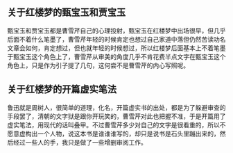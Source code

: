 ## 关于红楼梦的甄宝玉和贾宝玉
甄宝玉和贾宝玉都是曹雪芹自己的心理投射，甄宝玉在红楼梦中出场很早，但几乎后面不着什么笔墨了，曹雪芹年轻的时候肯定也想过自己家道中落但仍然苦读功名文章会如何，肯定想过，但也就年轻的时候想过，所以红楼梦后面基本上不着笔墨于甄宝玉这个角色上了，曹雪芹从审美的角度几乎不肯花费半点文字在甄宝玉这个角色上，只是作为引子提了几句，这何尝不是曹雪芹的内心写照呢。

## 关于红楼梦的开篇虚实笔法
鲁迅就是周树人，很简单的道理，化名，开篇虚实书的出处，都是为了躲避审查的手段罢了，清朝的文字狱是跟你开玩笑的，曹雪芹对此也把握不准，于是开篇用了虚实笔法，用现代的话叫叠甲。不过曹雪芹多少对自己的文字是很看重的，所以不愿意虚构出一个人物，说这本书是谁谁谁写的，却只是说书是石头里蹦出来的，然后经过一些人的手，我只是做了一些增删审阅工作。